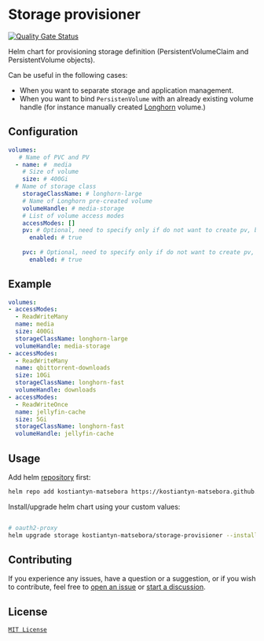 # Storage provisioner

[![Quality Gate Status](https://sonarcloud.io/api/project_badges/measure?project=kostiantyn-matsebora_helm-storage-provisioner&metric=alert_status)](https://sonarcloud.io/summary/new_code?id=kostiantyn-matsebora_helm-storage-provisioner)

Helm chart for provisioning storage definition (PersistentVolumeClaim and PersistentVolume objects).

Can be useful in the following cases:

* When you want to separate storage and application management.
* When you want to bind `PersistenVolume` with an already existing  volume handle (for instance manually created [Longhorn](https://longhorn.io/) volume.)

## Configuration

```yaml
volumes:
   # Name of PVC and PV
  - name: #  media
    # Size of volume
    size: # 400Gi
  # Name of storage class
    storageClassName: # longhorn-large
    # Name of Longhorn pre-created volume
    volumeHandle: # media-storage
    # List of volume access modes
    accessModes: []
    pv: # Optional, need to specify only if do not want to create pv, by default true
      enabled: # true
    
    pvc: # Optional, need to specify only if do not want to create pv, by default true      
      enabled: # true
```

## Example

```yaml
volumes:
- accessModes:
  - ReadWriteMany
  name: media
  size: 400Gi
  storageClassName: longhorn-large
  volumeHandle: media-storage
- accessModes:
  - ReadWriteMany
  name: qbittorrent-downloads
  size: 10Gi
  storageClassName: longhorn-fast
  volumeHandle: downloads
- accessModes:
  - ReadWriteOnce
  name: jellyfin-cache
  size: 5Gi
  storageClassName: longhorn-fast
  volumeHandle: jellyfin-cache
```

## Usage

Add helm [repository](https://kostiantyn-matsebora.github.io/helm-charts/) first:

```bash
helm repo add kostiantyn-matsebora https://kostiantyn-matsebora.github.io/helm-charts/
```

Install/upgrade helm chart using your custom values:

```bash

# oauth2-proxy
helm upgrade storage kostiantyn-matsebora/storage-provisioner --install --values ./custom-values.yaml

```

## Contributing

If you experience any issues, have a question or a suggestion, or if you wish
to contribute, feel free to [open an issue][issues] or
[start a discussion][discussions].

[issues]: https://github.com/kostiantyn-matsebora/storage-provisioner/issues
[discussions]: https://github.com/storage-provisioner/discussions

## License

[`MIT License`](../LICENSE)
